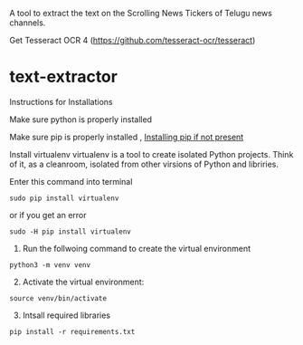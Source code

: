 A tool to extract the text on the Scrolling News Tickers of Telugu news channels.

Get Tesseract OCR 4 (https://github.com/tesseract-ocr/tesseract)

# text-extractor
Instructions for Installations

Make sure python is properly installed

Make sure pip is properly installed , [Installing pip if not present](https://pip.pypa.io/en/stable/installation/)

Install virtualenv
virtualenv is a tool to create isolated Python projects. Think of it, as a cleanroom, isolated from other virsions of Python and libriries.

Enter this command into terminal
```
sudo pip install virtualenv
```

or if you get an error

```
sudo -H pip install virtualenv
```

1. Run the follwoing command to create the virtual environment
```
python3 -m venv venv
```

2. Activate the virtual environment:
```
source venv/bin/activate
```

3. Intsall required libraries
```
pip install -r requirements.txt
```


